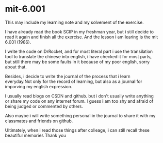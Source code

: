 # mit-6.001
This may include my learning note and my solvement of the exercise.

I have already read the book SCIP in my freshman year, but i still decide to read it again and finish all the exercise. And the lesson i am learing is the mit 6.001 (1986).

I write the code on DrRocket, and for most literal part i use the transilation tool to translate the chinese into english, i have checked it for most parts, but still there may be some faults in it because of my poor english, sorry about that.  

Besides, i decide to write the journal of the process that i learn everyday.Not only for the record of learning, but also as a journal for imporving my english expression.

I usually read blogs on CSDN and github. but i don't usually write anything or share my code on any internet forum. I guess i am too shy and afraid of being judged or commented by others.

Also maybe i will write something personal in the journal to share it with my classmates and friends on github.

Ultimately, when i read those things after colleage, i can still recall these beautiful memories
Thank you
